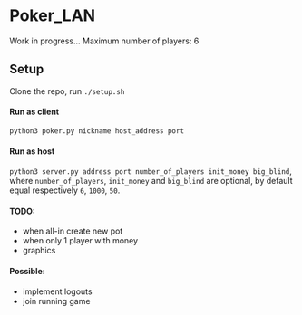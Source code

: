 # Poker_LAN

Work in progress...
Maximum number of players: 6

## Setup
Clone the repo, run `./setup.sh`
#### Run as client
`python3 poker.py nickname host_address port`
#### Run as host
`python3 server.py address port number_of_players init_money big_blind`, where `number_of_players`, `init_money` 
and `big_blind` are optional, by default equal respectively `6`, `1000`, `50`.



#### TODO:
- when all-in create new pot
- when only 1 player with money
- graphics

#### Possible:
- implement logouts
- join running game
